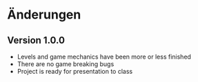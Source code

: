 # Änderungen

## Version 1.0.0

- Levels and game mechanics have been more or less finished
- There are no game breaking bugs
- Project is ready for presentation to class
